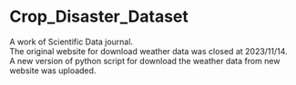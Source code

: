 # Crop_Disaster_Dataset
A work of Scientific Data journal.<br />
The original website for download weather data was closed at 2023/11/14.<br />
A new version of python script for download the weather data from new website was uploaded.
